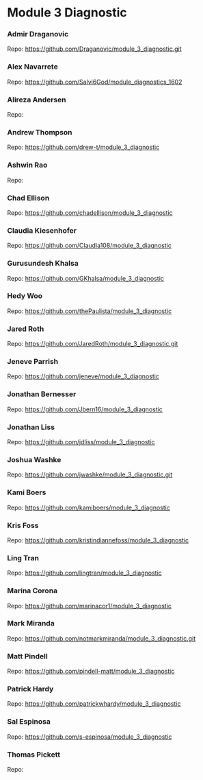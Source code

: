 # Module 3 Diagnostic

### Admir Draganovic
  Repo: https://github.com/Draganovic/module_3_diagnostic.git

### Alex Navarrete
  Repo: https://github.com/Salvi6God/module_diagnostics_1602

### Alireza Andersen
  Repo: 

### Andrew Thompson
  Repo: https://github.com/drew-t/module_3_diagnostic

### Ashwin Rao
  Repo: 

### Chad Ellison
  Repo: https://github.com/chadellison/module_3_diagnostic

### Claudia Kiesenhofer
  Repo: https://github.com/Claudia108/module_3_diagnostic

### Gurusundesh Khalsa
  Repo: https://github.com/GKhalsa/module_3_diagnostic

### Hedy Woo
  Repo: https://github.com/thePaulista/module_3_diagnostic

### Jared Roth
  Repo: https://github.com/JaredRoth/module_3_diagnostic.git

### Jeneve Parrish
  Repo: https://github.com/jeneve/module_3_diagnostic

### Jonathan Bernesser
  Repo: https://github.com/Jbern16/module_3_diagnostic

### Jonathan Liss
  Repo: https://github.com/jdliss/module_3_diagnostic

### Joshua Washke
  Repo: https://github.com/jwashke/module_3_diagnostic.git

### Kami Boers
  Repo: https://github.com/kamiboers/module_3_diagnostic

### Kris Foss
  Repo: https://github.com/kristindiannefoss/module_3_diagnostic

### Ling Tran
  Repo: https://github.com/lingtran/module_3_diagnostic

### Marina Corona
  Repo: https://github.com/marinacor1/module_3_diagnostic

### Mark Miranda
  Repo: https://github.com/notmarkmiranda/module_3_diagnostic.git

### Matt Pindell
  Repo: https://github.com/pindell-matt/module_3_diagnostic

### Patrick Hardy
  Repo: https://github.com/patrickwhardy/module_3_diagnostic

### Sal Espinosa
  Repo: https://github.com/s-espinosa/module_3_diagnostic

### Thomas Pickett
  Repo: 

